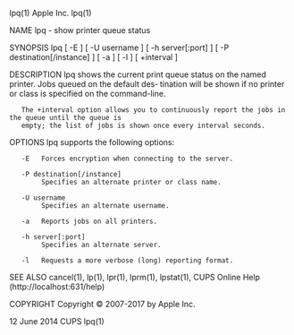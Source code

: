 lpq(1)                                        Apple Inc.                                        lpq(1)

NAME
       lpq - show printer queue status

SYNOPSIS
       lpq  [  -E ] [ -U username ] [ -h server[:port] ] [ -P destination[/instance] ] [ -a ] [ -l ] [
       +interval ]

DESCRIPTION
       lpq shows the current print queue status on the named printer.  Jobs queued on the default des‐
       tination will be shown if no printer or class is specified on the command-line.

       The +interval option allows you to continuously report the jobs in the queue until the queue is
       empty; the list of jobs is shown once every interval seconds.

OPTIONS
       lpq supports the following options:

       -E   Forces encryption when connecting to the server.

       -P destination[/instance]
            Specifies an alternate printer or class name.

       -U username
            Specifies an alternate username.

       -a   Reports jobs on all printers.

       -h server[:port]
            Specifies an alternate server.

       -l   Requests a more verbose (long) reporting format.

SEE ALSO
       cancel(1), lp(1), lpr(1), lprm(1), lpstat(1), CUPS Online Help (http://localhost:631/help)

COPYRIGHT
       Copyright © 2007-2017 by Apple Inc.

12 June 2014                                     CUPS                                           lpq(1)
